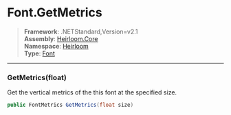# Font.GetMetrics

> **Framework**: .NETStandard,Version=v2.1  
> **Assembly**: [Heirloom.Core][0]  
> **Namespace**: [Heirloom][0]  
> **Type**: [Font][1]  

--------------------------------------------------------------------------------

### GetMetrics(float)

Get the vertical metrics of the this font at the specified size.

```cs
public FontMetrics GetMetrics(float size)
```

[0]: ../Heirloom.Core.md
[1]: Heirloom.Font.md
